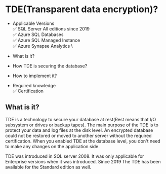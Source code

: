 # TDE(Transparent data encryption)?

- Applicable Versions \
  ✅ SQL Server All editions since 2019  \
  ✅ Azure SQL Databases \
  ✅ Azure SQL Managed Instance \
  ✅ Azure Synapse Analytics \

- What is it?
- How TDE is securing the database?
- How to implement it?

- Required knowledge \
  ✅ Certification

## What is it?

  TDE is a technology to secure your database at rest(Rest means that I/O subsystem or drives or backup tapes). The main purpose of the TDE is to protect your data and log files at the disk level. An encrypted database could not be restored or moved to another server without the required certification. When you enabled TDE at the database level, you don't need to make any changes on the application side.

  TDE was introduced in SQL server 2008. It was only applicable for Enterprise versions when it was introduced. Since 2019 The TDE has been available for the Standard edition as well.

